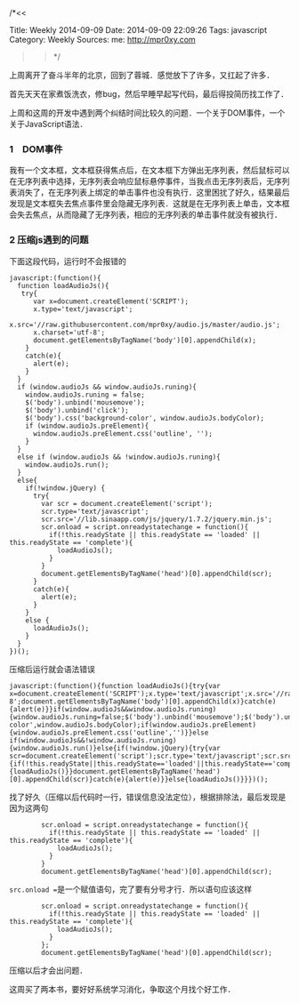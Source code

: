 /*<<

 Title: Weekly 2014-09-09
 Date: 2014-09-09 22:09:26
 Tags: javascript
 Category: Weekly
 Sources:
   me: http://mpr0xy.com
>>*/


上周离开了奋斗半年的北京，回到了蓉城．感觉放下了许多，又扛起了许多．

首先天天在家煮饭洗衣，修bug，然后早睡早起写代码，最后得投简历找工作了．

上周和这周的开发中遇到两个纠结时间比较久的问题．一个关于DOM事件，一个关于JavaScript语法．

### 1　DOM事件
我有一个文本框，文本框获得焦点后，在文本框下方弹出无序列表，然后鼠标可以在无序列表中选择，无序列表会响应鼠标悬停事件，当我点击无序列表后，无序列表消失了，在无序列表上绑定的单击事件也没有执行．这里困扰了好久，结果最后发现是文本框失去焦点事件里会隐藏无序列表．这就是在无序列表上单击，文本框会失去焦点，从而隐藏了无序列表，相应的无序列表的单击事件就没有被执行．


### 2  压缩js遇到的问题
下面这段代码，运行时不会报错的
```
javascript:(function(){
  function loadAudioJs(){
   try{
      var x=document.createElement('SCRIPT');
      x.type='text/javascript';
      x.src='//raw.githubusercontent.com/mpr0xy/audio.js/master/audio.js';
      x.charset='utf-8';
      document.getElementsByTagName('body')[0].appendChild(x);
    }
    catch(e){
      alert(e);
    } 
  }
  if (window.audioJs && window.audioJs.runing){
    window.audioJs.runing = false;
    $('body').unbind('mousemove');
    $('body').unbind('click');
    $('body').css('background-color', window.audioJs.bodyColor);
    if (window.audioJs.preElement){
      window.audioJs.preElement.css('outline', '');  
    } 
  }
  else if (window.audioJs && !window.audioJs.runing){
    window.audioJs.run();
  }
  else{
    if(!window.jQuery) {
      try{
        var scr = document.createElement('script');
        scr.type='text/javascript';
        scr.src='//lib.sinaapp.com/js/jquery/1.7.2/jquery.min.js';
        scr.onload = script.onreadystatechange = function(){
          if(!this.readyState || this.readyState == 'loaded' || this.readyState == 'complete'){
            loadAudioJs();
          }
        }
        document.getElementsByTagName('head')[0].appendChild(scr);
      }
      catch(e){
        alert(e);
      }
    }
    else {
      loadAudioJs();
    }   
  }
})();
```

压缩后运行就会语法错误
```
javascript:(function(){function loadAudioJs(){try{var x=document.createElement('SCRIPT');x.type='text/javascript';x.src='//raw.githubusercontent.com/mpr0xy/audio.js/master/audio.js';x.charset='utf-8';document.getElementsByTagName('body')[0].appendChild(x)}catch(e){alert(e)}}if(window.audioJs&&window.audioJs.runing){window.audioJs.runing=false;$('body').unbind('mousemove');$('body').unbind('click');$('body').css('background-color',window.audioJs.bodyColor);if(window.audioJs.preElement){window.audioJs.preElement.css('outline','')}}else if(window.audioJs&&!window.audioJs.runing){window.audioJs.run()}else{if(!window.jQuery){try{var scr=document.createElement('script');scr.type='text/javascript';scr.src='//lib.sinaapp.com/js/jquery/1.7.2/jquery.min.js';scr.onload=script.onreadystatechange=function(){if(!this.readyState||this.readyState=='loaded'||this.readyState=='complete'){loadAudioJs()}}document.getElementsByTagName('head')[0].appendChild(scr)}catch(e){alert(e)}}else{loadAudioJs()}}})();
```

找了好久（压缩以后代码时一行，错误信息没法定位），根据排除法，最后发现是因为这两句
```
        scr.onload = script.onreadystatechange = function(){
          if(!this.readyState || this.readyState == 'loaded' || this.readyState == 'complete'){
            loadAudioJs();
          }
        }
        document.getElementsByTagName('head')[0].appendChild(scr);
```

```src.onload =```是一个赋值语句，完了要有分号才行．所以语句应该这样

```
        scr.onload = script.onreadystatechange = function(){
          if(!this.readyState || this.readyState == 'loaded' || this.readyState == 'complete'){
            loadAudioJs();
          }
        };
        document.getElementsByTagName('head')[0].appendChild(scr);
``` 
压缩以后才会出问题．


这周买了两本书，要好好系统学习消化，争取这个月找个好工作．